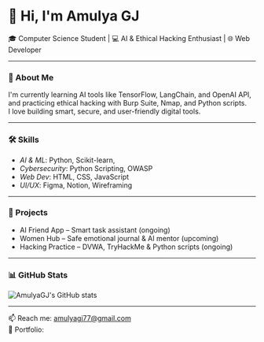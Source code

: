 # 👋 Hi, I'm Amulya GJ

🎓 Computer Science Student | 💻 AI & Ethical Hacking Enthusiast | 🌐 Web Developer

---

### 🚀 About Me
I'm currently learning AI tools like TensorFlow, LangChain, and OpenAI API, and practicing ethical hacking with Burp Suite, Nmap, and Python scripts.  
I love building smart, secure, and user-friendly digital tools.

---

### 🛠 Skills
- *AI & ML*: Python, Scikit-learn,  
- *Cybersecurity*: Python Scripting, OWASP  
- *Web Dev*: HTML, CSS, JavaScript  
- *UI/UX*: Figma, Notion, Wireframing

---

### 💼 Projects
- AI Friend App – Smart task assistant (ongoing)
- Women Hub – Safe emotional journal & AI mentor (upcoming)
- Hacking Practice – DVWA, TryHackMe & Python scripts (ongoing)

---

### 📊 GitHub Stats

![AmulyaGJ's GitHub stats](https://github-readme-stats.vercel.app/api?username=AmulyaGJ&show_icons=true&theme=radical)

---

📫 Reach me: amulyagj77@gmail.com  
🔗 Portfolio: 
